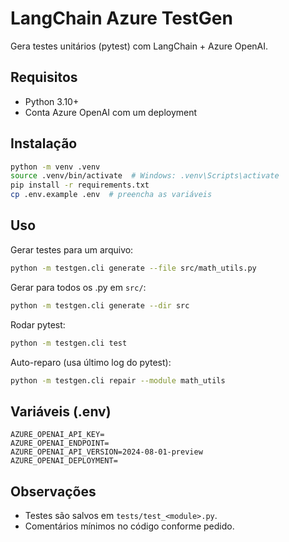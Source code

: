 # LangChain Azure TestGen

Gera testes unitários (pytest) com LangChain + Azure OpenAI.

## Requisitos
- Python 3.10+
- Conta Azure OpenAI com um deployment

## Instalação
```bash
python -m venv .venv
source .venv/bin/activate  # Windows: .venv\Scripts\activate
pip install -r requirements.txt
cp .env.example .env  # preencha as variáveis
```

## Uso
Gerar testes para um arquivo:
```bash
python -m testgen.cli generate --file src/math_utils.py
```

Gerar para todos os .py em `src/`:
```bash
python -m testgen.cli generate --dir src
```

Rodar pytest:
```bash
python -m testgen.cli test
```

Auto-reparo (usa último log do pytest):
```bash
python -m testgen.cli repair --module math_utils
```

## Variáveis (.env)
```
AZURE_OPENAI_API_KEY=
AZURE_OPENAI_ENDPOINT=
AZURE_OPENAI_API_VERSION=2024-08-01-preview
AZURE_OPENAI_DEPLOYMENT=
```

## Observações
- Testes são salvos em `tests/test_<module>.py`.
- Comentários mínimos no código conforme pedido.
